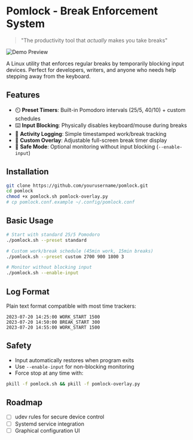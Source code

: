 # Pomlock - Break Enforcement System

> "The productivity tool that _actually_ makes you take breaks"

![Demo Preview](demo-preview.gif)

A Linux utility that enforces regular breaks by temporarily blocking input devices. Perfect for developers, writers, and anyone who needs help stepping away from the keyboard.

## Features

- ⏲️ **Preset Timers**: Built-in Pomodoro intervals (25/5, 40/10) + custom schedules
- ⌨️ **Input Blocking**: Physically disables keyboard/mouse during breaks
- 📝 **Activity Logging**: Simple timestamped work/break tracking
- 🎨 **Custom Overlay**: Adjustable full-screen break timer display
- 🔄 **Safe Mode**: Optional monitoring without input blocking (`--enable-input`)

## Installation

```bash
git clone https://github.com/yourusername/pomlock.git
cd pomlock
chmod +x pomlock.sh pomlock-overlay.py
# cp pomlock.conf.example ~/.config/pomlock.conf
```

## Basic Usage

```bash
# Start with standard 25/5 Pomodoro
./pomlock.sh --preset standard

# Custom work/break schedule (45min work, 15min breaks)
./pomlock.sh --preset custom 2700 900 1800 3

# Monitor without blocking input
./pomlock.sh --enable-input
```

<!-- ## Configuration -->
<!---->
<!-- Edit `~/.config/pomlock.conf`: -->
<!-- ```ini -->
<!-- # Core timing (seconds) -->
<!-- WORK_DURATION=1500     # 25 minutes -->
<!-- SHORT_BREAK=300        # 5 minutes -->
<!-- LONG_BREAK=900         # 15 minutes -->
<!-- CYCLES_BEFORE_LONG=4   # Long break after 4 work sessions -->
<!---->
<!-- # Display settings -->
<!-- FONT_SIZE=48 -->
<!-- COLOR="white" -->
<!-- BG_COLOR="black" -->
<!-- OPACITY=0.8 -->
<!-- ``` -->

## Log Format

Plain text format compatible with most time trackers:
```
2023-07-20 14:25:00 WORK_START 1500
2023-07-20 14:50:00 BREAK_START 300
2023-07-20 14:55:00 WORK_START 1500
```

## Safety

- Input automatically restores when program exits
- Use `--enable-input` for non-blocking monitoring
- Force stop at any time with:
```bash
pkill -f pomlock.sh && pkill -f pomlock-overlay.py
```

## Roadmap

- [ ] udev rules for secure device control
- [ ] Systemd service integration
- [ ] Graphical configuration UI

